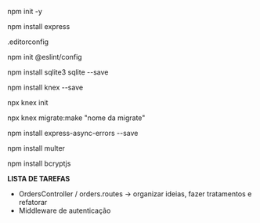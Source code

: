 npm init -y

npm install express

.editorconfig

npm init @eslint/config

npm install sqlite3 sqlite --save

npm install knex --save

npx knex init

npx knex migrate:make "nome da migrate"

npm install express-async-errors --save

npm install multer

npm install bcryptjs

**LISTA DE TAREFAS**

* OrdersController / orders.routes -> organizar ideias, fazer tratamentos e refatorar
* Middleware de autenticação






